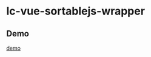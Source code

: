 # lc-vue-sortablejs-wrapper


## Demo

[demo](https://unpkg.com/lc-vue-sortablejs-wrapper/docs/.vitepress/dist/index.html) 